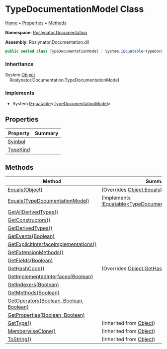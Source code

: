 <a name="_top"></a>

# TypeDocumentationModel Class

[Home](../../../README.md#_top) &#x2022; [Properties](#properties) &#x2022; [Methods](#methods)

**Namespace**: [Roslynator.Documentation](../README.md#_top)

**Assembly**: Roslynator\.Documentation\.dll

```csharp
public sealed class TypeDocumentationModel : System.IEquatable<TypeDocumentationModel>
```

### Inheritance

System\.[Object](https://docs.microsoft.com/en-us/dotnet/api/system.object)\
&emsp;Roslynator\.Documentation\.TypeDocumentationModel

### Implements

* System\.[IEquatable](https://docs.microsoft.com/en-us/dotnet/api/system.iequatable-1)\<[TypeDocumentationModel](#_top)>

## Properties

| Property | Summary |
| -------- | ------- |
| [Symbol](Symbol/README.md#_top) | |
| [TypeKind](TypeKind/README.md#_top) | |

## Methods

| Method | Summary |
| ------ | ------- |
| [Equals(Object)](Equals/README.md#Roslynator_Documentation_TypeDocumentationModel_Equals_System_Object_) |  \(Overrides [Object.Equals](https://docs.microsoft.com/en-us/dotnet/api/system.object.equals)\) |
| [Equals(TypeDocumentationModel)](Equals/README.md#Roslynator_Documentation_TypeDocumentationModel_Equals_Roslynator_Documentation_TypeDocumentationModel_) |  \(Implements [IEquatable\<TypeDocumentationModel>.Equals](https://docs.microsoft.com/en-us/dotnet/api/system.iequatable-1.equals)\) |
| [GetAllDerivedTypes()](GetAllDerivedTypes/README.md#_top) | |
| [GetConstructors()](GetConstructors/README.md#_top) | |
| [GetDerivedTypes()](GetDerivedTypes/README.md#_top) | |
| [GetEvents(Boolean)](GetEvents/README.md#_top) | |
| [GetExplicitInterfaceImplementations()](GetExplicitInterfaceImplementations/README.md#_top) | |
| [GetExtensionMethods()](GetExtensionMethods/README.md#_top) | |
| [GetFields(Boolean)](GetFields/README.md#_top) | |
| [GetHashCode()](GetHashCode/README.md#_top) |  \(Overrides [Object.GetHashCode](https://docs.microsoft.com/en-us/dotnet/api/system.object.gethashcode)\) |
| [GetImplementedInterfaces(Boolean)](GetImplementedInterfaces/README.md#_top) | |
| [GetIndexers(Boolean)](GetIndexers/README.md#_top) | |
| [GetMethods(Boolean)](GetMethods/README.md#_top) | |
| [GetOperators(Boolean, Boolean, Boolean)](GetOperators/README.md#_top) | |
| [GetProperties(Boolean, Boolean)](GetProperties/README.md#_top) | |
| [GetType()](https://docs.microsoft.com/en-us/dotnet/api/system.object.gettype) |  \(Inherited from [Object](https://docs.microsoft.com/en-us/dotnet/api/system.object)\) |
| [MemberwiseClone()](https://docs.microsoft.com/en-us/dotnet/api/system.object.memberwiseclone) |  \(Inherited from [Object](https://docs.microsoft.com/en-us/dotnet/api/system.object)\) |
| [ToString()](https://docs.microsoft.com/en-us/dotnet/api/system.object.tostring) |  \(Inherited from [Object](https://docs.microsoft.com/en-us/dotnet/api/system.object)\) |

